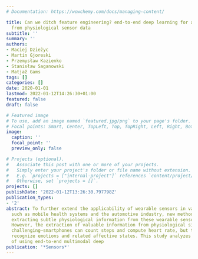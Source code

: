 ```yaml
---
# Documentation: https://wowchemy.com/docs/managing-content/

title: Can we ditch feature engineering? end-to-end deep learning for affect recognition
  from physiological sensor data
subtitle: ''
summary: ''
authors:
- Maciej Dzieżyc
- Martin Gjoreski
- Przemysław Kazienko
- Stanisław Saganowski
- Matjaž Gams
tags: []
categories: []
date: 2020-01-01
lastmod: 2022-01-12T14:26:30+01:00
featured: false
draft: false

# Featured image
# To use, add an image named `featured.jpg/png` to your page's folder.
# Focal points: Smart, Center, TopLeft, Top, TopRight, Left, Right, BottomLeft, Bottom, BottomRight.
image:
  caption: ''
  focal_point: ''
  preview_only: false

# Projects (optional).
#   Associate this post with one or more of your projects.
#   Simply enter your project's folder or file name without extension.
#   E.g. `projects = ["internal-project"]` references `content/project/deep-learning/index.md`.
#   Otherwise, set `projects = []`.
projects: []
publishDate: '2022-01-12T13:26:30.797798Z'
publication_types:
- '2'
abstract: To further extend the applicability of wearable sensors in various domains
  such as mobile health systems and the automotive industry, new methods for accurately
  extracting subtle physiological information from these wearable sensors are required.
  However, the extraction of valuable information from physiological signals is still
  challenging—smartphones can count steps and compute heart rate, but they cannot
  recognize emotions and related affective states. This study analyzes the possibility
  of using end-to-end multimodal deep
publication: '*Sensors*'
---
```

